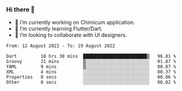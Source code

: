 ### Hi there 👋

<!--
**devcat37/devcat37** is a ✨ _special_ ✨ repository because its `README.md` (this file) appears on your GitHub profile.-->


- 🔭 I’m currently working on Chimicum application.
- 🌱 I’m currently learning Flutter/Dart.
- 👯 I’m looking to collaborate with UI designers.
<!-- - 🤔 I’m looking for help with ... -->

<!--START_SECTION:waka-->

```text
From: 12 August 2022 - To: 19 August 2022

Dart         18 hrs 30 mins  ████████████████████████▒   96.81 %
Groovy       21 mins         ▒░░░░░░░░░░░░░░░░░░░░░░░░   01.87 %
YAML         9 mins          ▒░░░░░░░░░░░░░░░░░░░░░░░░   00.87 %
XML          4 mins          ░░░░░░░░░░░░░░░░░░░░░░░░░   00.37 %
Properties   0 secs          ░░░░░░░░░░░░░░░░░░░░░░░░░   00.06 %
Other        0 secs          ░░░░░░░░░░░░░░░░░░░░░░░░░   00.02 %
```

<!--END_SECTION:waka-->
